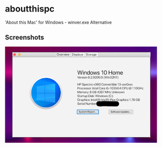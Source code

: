 # aboutthispc
'About this Mac' for Windows - winver.exe Alternative

## Screenshots

![Overview](https://github.com/BlueJay113/aboutthispc/blob/main/screenshot.png)
